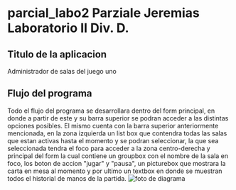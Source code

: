 # parcial_labo2 Parziale Jeremias Laboratorio II Div. D.
## Titulo de la aplicacion
Administrador de salas del juego uno

## Flujo del programa
Todo el flujo del programa se desarrollara dentro del form principal, en donde a partir de este y su barra superior se podran acceder a las distintas opciones posibles. El mismo cuenta con la barra superior anteriormente mencionada, en la zona izquierda un list box que contendra todas las salas que estan activas hasta el momento y se podran seleccionar, la que sea seleccionada tendra el foco para acceder a la zona centro-derecha y principal del form la cual contiene un groupbox con el nombre de la sala en foco, los boton de accion "jugar" y "pausa", un picturebox que mostrara la carta en mesa al momento y por ultimo un textbox en donde se muestran todos el historial de manos de la partida.
![foto de diagrama]()

